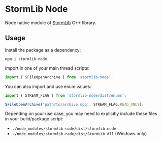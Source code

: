 # StormLib Node

Node native module of [StormLib](https://github.com/ladislav-zezula/StormLib) C++ library.

## Usage

Install the package as a dependency:

```
npm i stormlib-node
```

Import in one of your main thread scripts:

```js
import { SFileOpenArchive } from 'stormlib-node';
```

You can also import and use enum values:

```js
import { STREAM_FLAG } from 'stormlib-node/dist/enums';

SFileOpenArchive('path/to/archive.mpq', STREAM_FLAG.READ_ONLY);
```

Depending on your use case, you may need to explicitly include these files in your build/package script:

- `./node_modules/stormlib-node/dist/stormlib.node`
- `./node_modules/stormlib-node/dist/StormLib.dll` (Windows only)
